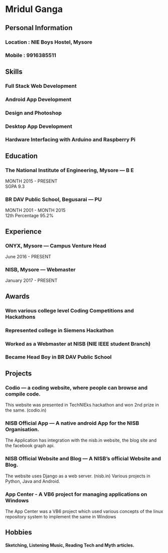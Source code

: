 # Mridul Ganga

## Personal Information
### Location : NIE Boys Hostel, Mysore
### Mobile : 9916385511

## Skills
### Full Stack Web Development
### Android App Development
### Design and Photoshop
### Desktop App Development
### Hardware Interfacing with Arduino and Raspberry Pi

## Education
### The National Institute of Engineering, Mysore — B E  
MONTH 2015 - PRESENT  
SGPA 9.3  
### BR DAV Public School, Begusarai — PU  
MONTH 2001 - MONTH 2015  
12th Percentage 95.2%  

## Experience
### ONYX, Mysore — Campus Venture Head
June 2016 - PRESENT
### NISB, Mysore — Webmaster
January 2017 - PRESENT

## Awards
### Won various college level Coding Competitions and Hackathons
### Represented college in Siemens Hackathon
### Worked as a Webmaster at NISB (NIE IEEE student Branch)
### Became Head Boy in BR DAV Public School

## Projects
### Codio — a coding website, where people can browse and compile code.
This website was presented in TechNIEks hackathon and won 2nd prize in the same. (codio.in)
### NISB Official App — A native android App for the NISB Organisation.
The Application has integration with the nisb.in website, the blog site and the facebook graph api.
### NISB Official Website and Blog — A NISB’s official Website and Blog.
The website uses Django as a web server. (nisb.in)
Various projects in Python, Java and Android.
### App Center - A VB6 project for managing applications on Windows
The App Center was a VB6 project which used various concepts of the linux repository system to implement the same in Windows

## Hobbies
#### Sketching, Listening Music, Reading Tech and Myth articles.
